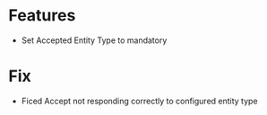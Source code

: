 # Features
- Set Accepted Entity Type to mandatory

# Fix
- Ficed Accept not responding correctly to configured entity type